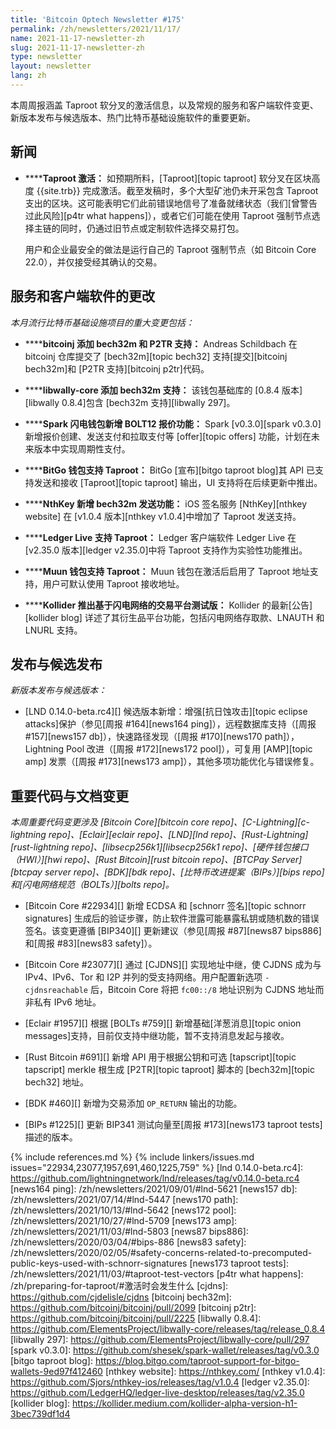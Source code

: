 ```yaml
---
title: 'Bitcoin Optech Newsletter #175'
permalink: /zh/newsletters/2021/11/17/
name: 2021-11-17-newsletter-zh
slug: 2021-11-17-newsletter-zh
type: newsletter
layout: newsletter
lang: zh
---
```

本周周报涵盖 Taproot 软分叉的激活信息，以及常规的服务和客户端软件变更、新版本发布与候选版本、热门比特币基础设施软件的重要更新。

## 新闻

- ​**<!--taproot-activated-->****Taproot 激活：** 如预期所料，[Taproot][topic taproot] 软分叉在区块高度 {{site.trb}} 完成激活。截至发稿时，多个大型矿池仍未开采包含 Taproot 支出的区块。这可能表明它们此前错误地信号了准备就绪状态（我们[曾警告过此风险][p4tr what happens]），或者它们可能在使用 Taproot 强制节点选择主链的同时，仍通过旧节点或定制软件选择交易打包。

  用户和企业最安全的做法是运行自己的 Taproot 强制节点（如 Bitcoin Core 22.0），并仅接受经其确认的交易。

## 服务和客户端软件的更改

*本月流行比特币基础设施项目的重大变更包括：*

- ​**<!--bitcoinj-adds-bech32m-p2tr-support-->****bitcoinj 添加 bech32m 和 P2TR 支持：**
  Andreas Schildbach 在 bitcoinj 仓库提交了 [bech32m][topic bech32] 支持[提交][bitcoinj bech32m]和 [P2TR 支持][bitcoinj p2tr]代码。

- ​**<!--libwally-core-adds-bech32m-support-->****libwally-core 添加 bech32m 支持：**
  该钱包基础库的 [0.8.4 版本][libwally 0.8.4]包含 [bech32m 支持][libwally 297]。

- ​**<!--spark-lightning-wallet-adds-bolt12-offers-->****Spark 闪电钱包新增 BOLT12 报价功能：**
  Spark [v0.3.0][spark v0.3.0] 新增报价创建、发送支付和拉取支付等 [offer][topic offers] 功能，计划在未来版本中实现周期性支付。

- ​**<!--bitgo-wallets-support-taproot-->****BitGo 钱包支持 Taproot：**
  BitGo [宣布][bitgo taproot blog]其 API 已支持发送和接收 [Taproot][topic taproot] 输出，UI 支持将在后续更新中推出。

- ​**<!--nthkey-adds-bech32m-send-capabilities-->****NthKey 新增 bech32m 发送功能：**
  iOS 签名服务 [NthKey][nthkey website] 在 [v1.0.4 版本][nthkey v1.0.4]中增加了 Taproot 发送支持。

- ​**<!--ledger-live-supports-taproot-->****Ledger Live 支持 Taproot：**
  Ledger 客户端软件 Ledger Live 在 [v2.35.0 版本][ledger v2.35.0]中将 Taproot 支持作为实验性功能推出。

- ​**<!--muun-wallet-supports-taproot-->****Muun 钱包支持 Taproot：**
  Muun 钱包在激活后启用了 Taproot 地址支持，用户可默认使用 Taproot 接收地址。

- ​**<!--kollider-launches-alpha-ln-based-trading-platform-->****Kollider 推出基于闪电网络的交易平台测试版：**
  Kollider 的最新[公告][kollider blog] 详述了其衍生品平台功能，包括闪电网络存取款、LNAUTH 和 LNURL 支持。

## 发布与候选发布

*新版本发布与候选版本：*

- [LND 0.14.0-beta.rc4][] 候选版本新增：增强[抗日蚀攻击][topic eclipse attacks]保护（参见[周报 #164][news164 ping]），远程数据库支持（[周报 #157][news157 db]），快速路径发现（[周报 #170][news170 path]），Lightning Pool 改进（[周报 #172][news172 pool]），可复用 [AMP][topic amp] 发票（[周报 #173][news173 amp]），其他多项功能优化与错误修复。

## 重要代码与文档变更

*本周重要代码变更涉及 [Bitcoin Core][bitcoin core repo]、[C-Lightning][c-lightning repo]、[Eclair][eclair repo]、[LND][lnd repo]、[Rust-Lightning][rust-lightning repo]、[libsecp256k1][libsecp256k1 repo]、[硬件钱包接口（HWI）][hwi repo]、[Rust Bitcoin][rust bitcoin repo]、[BTCPay Server][btcpay server repo]、[BDK][bdk repo]、[比特币改进提案（BIPs）][bips repo]和[闪电网络规范（BOLTs）][bolts repo]。*

- [Bitcoin Core #22934][] 新增 ECDSA 和 [schnorr 签名][topic schnorr signatures] 生成后的验证步骤，防止软件泄露可能暴露私钥或随机数的错误签名。该变更遵循 [BIP340][] 更新建议（参见[周报 #87][news87 bips886] 和[周报 #83][news83 safety]）。

- [Bitcoin Core #23077][] 通过 [CJDNS][] 实现地址中继，使 CJDNS 成为与 IPv4、IPv6、Tor 和 I2P 并列的受支持网络。用户配置新选项 `-cjdnsreachable` 后，Bitcoin Core 将把 `fc00::/8` 地址识别为 CJDNS 地址而非私有 IPv6 地址。

- [Eclair #1957][] 根据 [BOLTs #759][] 新增基础[洋葱消息][topic onion messages]支持，目前仅支持中继功能，暂不支持消息发起与接收。

- [Rust Bitcoin #691][] 新增 API 用于根据公钥和可选 [tapscript][topic tapscript] merkle 根生成 [P2TR][topic taproot] 脚本的 [bech32m][topic bech32] 地址。

- [BDK #460][] 新增为交易添加 `OP_RETURN` 输出的功能。

- [BIPs #1225][] 更新 BIP341 测试向量至[周报 #173][news173 taproot tests] 描述的版本。

{% include references.md %}
{% include linkers/issues.md issues="22934,23077,1957,691,460,1225,759" %}
[lnd 0.14.0-beta.rc4]: https://github.com/lightningnetwork/lnd/releases/tag/v0.14.0-beta.rc4
[news164 ping]: /zh/newsletters/2021/09/01/#lnd-5621
[news157 db]: /zh/newsletters/2021/07/14/#lnd-5447
[news170 path]: /zh/newsletters/2021/10/13/#lnd-5642
[news172 pool]: /zh/newsletters/2021/10/27/#lnd-5709
[news173 amp]: /zh/newsletters/2021/11/03/#lnd-5803
[news87 bips886]: /zh/newsletters/2020/03/04/#bips-886
[news83 safety]: /zh/newsletters/2020/02/05/#safety-concerns-related-to-precomputed-public-keys-used-with-schnorr-signatures
[news173 taproot tests]: /zh/newsletters/2021/11/03/#taproot-test-vectors
[p4tr what happens]: /zh/preparing-for-taproot/#激活时会发生什么
[cjdns]: https://github.com/cjdelisle/cjdns
[bitcoinj bech32m]: https://github.com/bitcoinj/bitcoinj/pull/2099
[bitcoinj p2tr]: https://github.com/bitcoinj/bitcoinj/pull/2225
[libwally 0.8.4]: https://github.com/ElementsProject/libwally-core/releases/tag/release_0.8.4
[libwally 297]: https://github.com/ElementsProject/libwally-core/pull/297
[spark v0.3.0]: https://github.com/shesek/spark-wallet/releases/tag/v0.3.0
[bitgo taproot blog]: https://blog.bitgo.com/taproot-support-for-bitgo-wallets-9ed97f412460
[nthkey website]: https://nthkey.com/
[nthkey v1.0.4]: https://github.com/Sjors/nthkey-ios/releases/tag/v1.0.4
[ledger v2.35.0]: https://github.com/LedgerHQ/ledger-live-desktop/releases/tag/v2.35.0
[kollider blog]: https://kollider.medium.com/kollider-alpha-version-h1-3bec739df1d4
